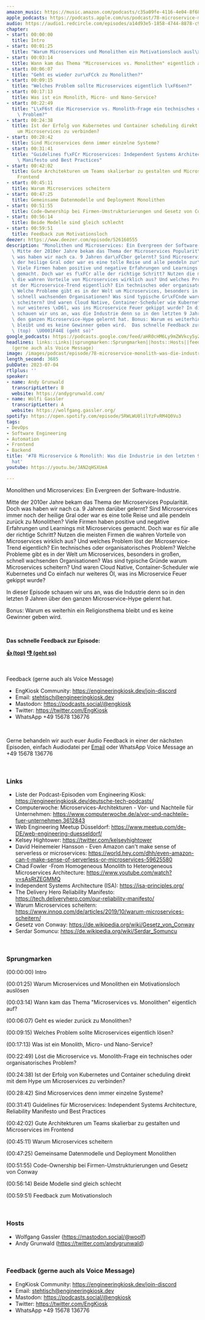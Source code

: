 ```yaml
---
amazon_music: https://music.amazon.com/podcasts/c35a09fe-4116-4e04-8f68-77d61b112e46/episodes/cfd63728-db8e-4482-90e3-2f96bec24b3a/engineering-kiosk-78-microservice-monolith-was-die-industrie-in-den-letzten-9-jahren-gelernt-hat
apple_podcasts: https://podcasts.apple.com/us/podcast/78-microservice-monolith-was-die-industrie-in-den-letzten/id1603082924?i=1000619207536&uo=4
audio: https://audio1.redcircle.com/episodes/a14d93e5-1858-4744-8878-c911c0a07c47/stream.mp3
chapter:
- start: 00:00:00
  title: Intro
- start: 00:01:25
  title: "Warum Microservices und Monolithen ein Motivationsloch ausl\xF6sen"
- start: 00:03:14
  title: Wann kam das Thema "Microservices vs. Monolithen" eigentlich auf?
- start: 00:06:07
  title: "Geht es wieder zur\xFCck zu Monolithen?"
- start: 00:09:15
  title: "Welches Problem sollte Microservices eigentlich l\xF6sen?"
- start: 00:17:13
  title: Was ist ein Monolith, Micro- und Nano-Service?
- start: 00:22:49
  title: "L\xF6st die Microservice vs. Monolith-Frage ein technisches oder organisatorisches\
    \ Problem?"
- start: 00:24:38
  title: Ist der Erfolg von Kubernetes und Container scheduling direkt mit dem Hype
    um Microservices zu verbinden?
- start: 00:28:42
  title: Sind Microservices denn immer einzelne Systeme?
- start: 00:31:41
  title: "Guidelines f\xFCr Microservices: Independent Systems Architecture, Reliability\
    \ Manifesto und Best Practices"
- start: 00:42:02
  title: Gute Architekturen um Teams skalierbar zu gestalten und Microservices im
    Frontend
- start: 00:45:11
  title: Warum Microservices scheitern
- start: 00:47:25
  title: Gemeinsame Datenmodelle und Deployment Monolithen
- start: 00:51:55
  title: Code-Ownership bei Firmen-Umstrukturierungen und Gesetz von Conway
- start: 00:56:14
  title: Beide Modelle sind gleich schlecht
- start: 00:59:51
  title: Feedback zum Motivationsloch
deezer: https://www.deezer.com/episode/526160555
description: "Monolithen und Microservices: Ein Evergreen der Software-Industrie.\
  \ Mitte der 2010er Jahre bekam das Thema der Microservices Popularit\xE4t. Doch\
  \ was haben wir nach ca. 9 Jahren dar\xFCber gelernt? Sind Microservices immer noch\
  \ der heilige Gral oder war es eine tolle Reise und alle pendeln zur\xFCck zu Monolithen?\
  \ Viele Firmen haben positive und negative Erfahrungen und Learnings mit Microservices\
  \ gemacht. Doch war es f\xFCr alle der richtige Schritt? Nutzen die meisten Firmen\
  \ die wahren Vorteile von Microservices wirklich aus? Und welches Problem l\xF6\
  st der Microservice-Trend eigentlich? Ein technisches oder organisatorisches Problem?\
  \ Welche Probleme gibt es in der Welt um Microservices, besonders in gro\xDFen,\
  \ schnell wachsenden Organisationen? Was sind typische Gr\xFCnde warum Microservices\
  \ scheitern? Und waren Cloud Native, Container-Scheduler wie Kubernetes und Co einfach\
  \ nur weiteres \xD6l, was ins Microservice Feuer gekippt wurde? In dieser Episode\
  \ schauen wir uns an, was die Industrie denn so in den letzten 9 Jahren \xFCber\
  \ den ganzen Microservice-Hype gelernt hat. Bonus: Warum es weiterhin ein Religionsthema\
  \ bleibt und es keine Gewinner geben wird.  Das schnelle Feedback zur Episode: \U0001F44D\
  \ (top)  \U0001F44E (geht so)"
google_podcasts: https://podcasts.google.com/feed/aHR0cHM6Ly9mZWVkcy5yZWRjaXJjbGUuY29tLzBlY2ZkZmQ3LWZkYTEtNGMzZC05NTE1LTQ3NjcyN2Y5ZGY1ZQ/episode/NDMzODRmYTMtNzhkNS00Yzc5LWFkNDctMDFiZmQyY2E4M2E4?sa=X&ved=2ahUKEwiI0qCll_T_AhU3m44IHcNiBlgQkfYCegQIARAF
headlines: links::Links||sprungmarken::Sprungmarken||hosts::Hosts||feedback-gerne-auch-als-voice-message::Feedback
  (gerne auch als Voice Message)
image: /images/podcast/episode/78-microservice-monolith-was-die-industrie-in-den-letzten-9-jahren-gelernt-hat.jpg
length_second: 3685
pubDate: 2023-07-04
rtlplus: ''
speaker:
- name: Andy Grunwald
  transcriptLetter: B
  website: https://andygrunwald.com/
- name: Wolfi Gassler
  transcriptLetter: A
  website: https://wolfgang.gassler.org/
spotify: https://open.spotify.com/episode/5RWLWU0lilYzFvRM4Q0Vu3
tags:
- DevOps
- Software Engineering
- Automation
- Frontend
- Backend
title: '#78 Microservice & Monolith: Was die Industrie in den letzten 9 Jahren gelernt
  hat'
youtube: https://youtu.be/JAN2qHSXUeA

---
```

<p>Monolithen und Microservices: Ein Evergreen der Software-Industrie.</p><p>Mitte der 2010er Jahre bekam das Thema der Microservices Popularität. Doch was haben wir nach ca. 9 Jahren darüber gelernt? Sind Microservices immer noch der heilige Gral oder war es eine tolle Reise und alle pendeln zurück zu Monolithen? Viele Firmen haben positive und negative Erfahrungen und Learnings mit Microservices gemacht. Doch war es für alle der richtige Schritt? Nutzen die meisten Firmen die wahren Vorteile von Microservices wirklich aus? Und welches Problem löst der Microservice-Trend eigentlich? Ein technisches oder organisatorisches Problem? Welche Probleme gibt es in der Welt um Microservices, besonders in großen, schnell wachsenden Organisationen? Was sind typische Gründe warum Microservices scheitern? Und waren Cloud Native, Container-Scheduler wie Kubernetes und Co einfach nur weiteres Öl, was ins Microservice Feuer gekippt wurde?</p><p>In dieser Episode schauen wir uns an, was die Industrie denn so in den letzten 9 Jahren über den ganzen Microservice-Hype gelernt hat.</p><p>Bonus: Warum es weiterhin ein Religionsthema bleibt und es keine Gewinner geben wird.</p><p><br></p><p><strong>Das schnelle Feedback zur Episode:</strong></p><p><a href="https://api.openpodcast.dev/feedback/78/upvote" rel="nofollow"><strong>👍 (top)</strong></a><strong>  </strong><a href="https://api.openpodcast.dev/feedback/78/downvote" rel="nofollow"><strong>👎 (geht so)</strong></a></p><p><br></p><p>Feedback (gerne auch als Voice Message)</p><ul><li>EngKiosk Community: <a href="https://engineeringkiosk.dev/join-discord">https://engineeringkiosk.dev/join-discord</a> </li><li>Email: <a href="mailto:stehtisch@engineeringkiosk.dev" rel="nofollow">stehtisch@engineeringkiosk.dev</a></li><li>Mastodon: <a href="https://podcasts.social/@engkiosk" rel="nofollow">https://podcasts.social/@engkiosk</a></li><li>Twitter: <a href="https://twitter.com/EngKiosk" rel="nofollow">https://twitter.com/EngKiosk</a></li><li>WhatsApp +49 15678 136776</li></ul><p><br></p><p>Gerne behandeln wir auch euer Audio Feedback in einer der nächsten Episoden, einfach Audiodatei per <a href="https://engineeringkiosk.dev/kontakt/">Email</a> oder WhatsApp Voice Message an +49 15678 136776</p><p><br></p><h3 id="links">Links</h3><ul><li>Liste der Podcast-Episoden vom Engineering Kiosk: <a href="https://engineeringkiosk.dev/deutsche-tech-podcasts/">https://engineeringkiosk.dev/deutsche-tech-podcasts/</a></li><li>Computerwoche: Microservices-Architekturen - Vor- und Nachteile für Unternehmen: <a href="https://www.computerwoche.de/a/vor-und-nachteile-fuer-unternehmen,3612843" rel="nofollow">https://www.computerwoche.de/a/vor-und-nachteile-fuer-unternehmen,3612843</a></li><li>Web Engineering Meetup Düsseldorf: <a href="https://www.meetup.com/de-DE/web-engineering-duesseldorf/" rel="nofollow">https://www.meetup.com/de-DE/web-engineering-duesseldorf/</a></li><li>Kelsey Hightower: <a href="https://twitter.com/kelseyhightower" rel="nofollow">https://twitter.com/kelseyhightower</a></li><li>David Heinemeier Hansson - Even Amazon can&#39;t make sense of serverless or microservices: <a href="https://world.hey.com/dhh/even-amazon-can-t-make-sense-of-serverless-or-microservices-59625580" rel="nofollow">https://world.hey.com/dhh/even-amazon-can-t-make-sense-of-serverless-or-microservices-59625580</a></li><li>Chad Fowler -From Homogeneous Monolith to Heterogeneous Microservices Architecture: <a href="https://www.youtube.com/watch?v=sAsRtZEGMMQ" rel="nofollow">https://www.youtube.com/watch?v=sAsRtZEGMMQ</a></li><li>Independent Systems Architecture (ISA): <a href="https://isa-principles.org/" rel="nofollow">https://isa-principles.org/</a></li><li>The Delivery Hero Reliability Manifesto: <a href="https://tech.deliveryhero.com/our-reliability-manifesto/" rel="nofollow">https://tech.deliveryhero.com/our-reliability-manifesto/</a></li><li>Warum Microservices scheitern: <a href="https://www.innoq.com/de/articles/2019/10/warum-microservices-scheitern/" rel="nofollow">https://www.innoq.com/de/articles/2019/10/warum-microservices-scheitern/</a></li><li>Gesetz von Conway: <a href="https://de.wikipedia.org/wiki/Gesetz_von_Conway" rel="nofollow">https://de.wikipedia.org/wiki/Gesetz_von_Conway</a></li><li>Serdar Somuncu: <a href="https://de.wikipedia.org/wiki/Serdar_Somuncu" rel="nofollow">https://de.wikipedia.org/wiki/Serdar_Somuncu</a></li></ul><p><br></p><h3 id="sprungmarken">Sprungmarken</h3><p>(00:00:00) Intro</p><p>(00:01:25) Warum Microservices und Monolithen ein Motivationsloch auslösen</p><p>(00:03:14) Wann kam das Thema &#34;Microservices vs. Monolithen&#34; eigentlich auf?</p><p>(00:06:07) Geht es wieder zurück zu Monolithen?</p><p>(00:09:15) Welches Problem sollte Microservices eigentlich lösen?</p><p>(00:17:13) Was ist ein Monolith, Micro- und Nano-Service?</p><p>(00:22:49) Löst die Microservice vs. Monolith-Frage ein technisches oder organisatorisches Problem?</p><p>(00:24:38) Ist der Erfolg von Kubernetes und Container scheduling direkt mit dem Hype um Microservices zu verbinden?</p><p>(00:28:42) Sind Microservices denn immer einzelne Systeme?</p><p>(00:31:41) Guidelines für Microservices: Independent Systems Architecture, Reliability Manifesto und Best Practices</p><p>(00:42:02) Gute Architekturen um Teams skalierbar zu gestalten und Microservices im Frontend</p><p>(00:45:11) Warum Microservices scheitern</p><p>(00:47:25) Gemeinsame Datenmodelle und Deployment Monolithen</p><p>(00:51:55) Code-Ownership bei Firmen-Umstrukturierungen und Gesetz von Conway</p><p>(00:56:14) Beide Modelle sind gleich schlecht</p><p>(00:59:51) Feedback zum Motivationsloch</p><p><br></p><h3 id="hosts">Hosts</h3><ul><li>Wolfgang Gassler (<a href="https://mastodon.social/@woolf" rel="nofollow">https://mastodon.social/@woolf</a>)</li><li>Andy Grunwald (<a href="https://twitter.com/andygrunwald" rel="nofollow">https://twitter.com/andygrunwald</a>)</li></ul><p><br></p><h3 id="feedback-gerne-auch-als-voice-message">Feedback (gerne auch als Voice Message)</h3><ul><li>EngKiosk Community: <a href="https://engineeringkiosk.dev/join-discord">https://engineeringkiosk.dev/join-discord</a> </li><li>Email: <a href="mailto:stehtisch@engineeringkiosk.dev" rel="nofollow">stehtisch@engineeringkiosk.dev</a></li><li>Mastodon: <a href="https://podcasts.social/@engkiosk" rel="nofollow">https://podcasts.social/@engkiosk</a></li><li>Twitter: <a href="https://twitter.com/EngKiosk" rel="nofollow">https://twitter.com/EngKiosk</a></li><li>WhatsApp +49 15678 136776</li></ul>
